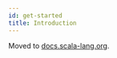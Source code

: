 ```yaml
---
id: get-started
title: Introduction
---
```


Moved to [docs.scala-lang.org](https://docs.scala-lang.org/scala3/guides/migration/compatibility-intro.html).
